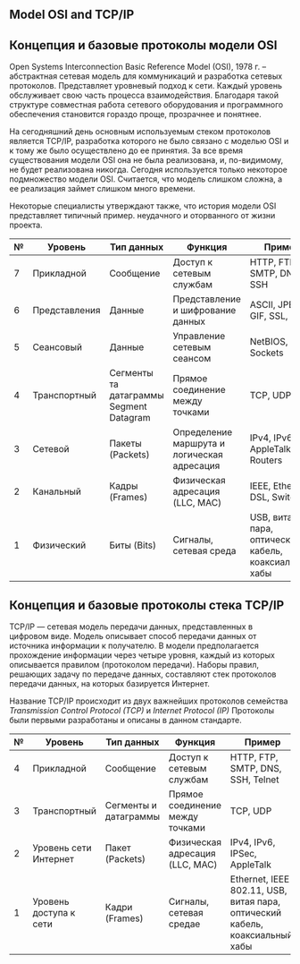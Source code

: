 ## Model OSI and TCP/IP

## Концепция и базовые протоколы модели OSI

Open Systems Interconnection Basic Reference Model (OSI), 1978 г. – абстрактная сетевая модель для
коммуникаций и разработка сетевых протоколов. Представляет уровневый подход к сети.
Каждый уровень обслуживает свою часть процесса взаимодействия.
Благодаря такой структуре совместная работа сетевого оборудования и программного обеспечения
становится гораздо проще, прозрачнее и понятнее.

На сегодняшний день основным используемым стеком протоколов является TCP/IP, разработка которого не
было связано с моделью OSI и к тому же было осуществлено до ее принятия.
За все время существования модели OSI она не была реализована, и, по-видимому, не будет
реализована никогда. Сегодня используется только некоторое подмножество модели OSI.
Считается, что модель слишком сложна, а ее реализация займет слишком много времени.

Некоторые специалисты утверждают также, что история модели OSI представляет типичный пример.
неудачного и оторванного от жизни проекта.

| №   | Уровень       | Тип данных                                       | Функция                                     | Пример                                                      |
|-----|---------------|--------------------------------------------------|---------------------------------------------|-------------------------------------------------------------|
| 7   | Прикладной    | Сообщение                                        | Доступ к сетевым службам                    | HTTP, FTP, SMTP, DNS, SSH                                   |
| 6   | Представления | Данные                                           | Представление и шифрование данных           | ASCII, JPEG, GIF, SSL, TLS                                  |
| 5   | Сеансовый     | Данные                                           | Управление сетевым сеансом                  | NetBIOS, Sockets                                            |
| 4   | Транспортный  | Сегменты та датаграммы<br/>Segment<br/> Datagram | Прямое соединение между точками             | TCP, UDP                                                    |
| 3   | Сетевой       | Пакеты (Packets)                                 | Определение маршрута и логическая адресация | IPv4, IPv6, AppleTalk, Routers                              |
| 2   | Канальный     | Кадры (Frames)                                   | Физическая адресация (LLC, MAC)             | IEEE, Ethernet, DSL, Switches                               |
| 1   | Физический    | Биты (Bits)                                      | Сигналы, сетевая среда                      | USB, витая пара, оптический<br/> кабель, коаксиальный, хабы |

## Концепция и базовые протоколы стека TCP/IP

TCP/IP — сетевая модель передачи данных, представленных в цифровом виде.
Модель описывает способ передачи данных от источника информации к получателю.
В модели предполагается прохождение информации через четыре уровня, каждый из
которых описывается правилом (протоколом передачи). Наборы правил, решающих
задачу по передаче данных, составляют стек протоколов передачи данных, на
которых базируется Интернет.

Название TCP/IP происходит из двух важнейших протоколов семейства
*Transmission Control Protocol (TCP)* и *Internet Protocol (IP)*
Протоколы были первыми разработаны и описаны в данном стандарте.

| №   | Уровень                | Тип данных            | Функция                         | Пример                                                                             |
|-----|------------------------|-----------------------|---------------------------------|------------------------------------------------------------------------------------|
| 4   | Прикладной             | Сообщение             | Доступ к сетевым службам        | HTTP, FTP, SMTP, DNS, SSH, Telnet                                                  |
| 3   | Транспортный           | Сегменты и датаграммы | Прямое соединение между точками | TCP, UDP                                                                           |
| 2   | Уровень сети Интернет  | Пакет (Packets)       | Физическая адресация (LLC, MAC) | IPv4, IPv6, IPSec, AppleTalk                                                       |
| 1   | Уровень доступа к сети | Кадри (Frames)        | Сигналы, сетевая средае         | Ethernet, IEEE 802.11, USB, витая пара, оптический<br/> кабель, коаксиальный, хабы |
